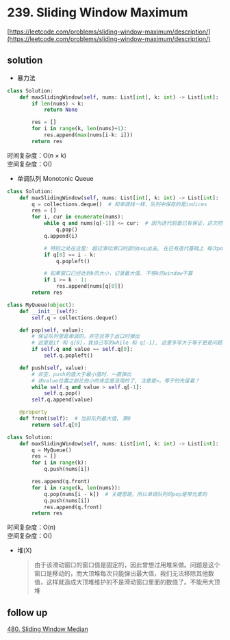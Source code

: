 # 239. Sliding Window Maximum

[https://leetcode.com/problems/sliding-window-maximum/description/](https://leetcode.com/problems/sliding-window-maximum/description/)

## solution

- 暴力法

```python
class Solution:
    def maxSlidingWindow(self, nums: List[int], k: int) -> List[int]:
        if len(nums) < k:
            return None

        res = []
        for i in range(k, len(nums)+1):
            res.append(max(nums[i-k: i]))
        return res
```

时间复杂度：O(n × k) <br>
空间复杂度：O()

- 单调队列 Monotonic Queue

```python
class Solution:
    def maxSlidingWindow(self, nums: List[int], k: int) -> List[int]:
        q = collections.deque()  # 和单调栈一样，队列中保存的是indices
        res = []
        for i, cur in enumerate(nums):
            while q and nums[q[-1]] <= cur:  # 因为迭代前面已有保证，这次把queue右边比自己小的没用了，可以pop出去
                q.pop()
            q.append(i)

            # 特别之处在这里: 超过滑动滑口的部分pop出去, 在已有迭代基础上 每次pop一个即可
            if q[0] == i - k:
                q.popleft()

            # 如果窗口已经达到k的大小，记录最大值. 不够k的window不算
            if i >= k - 1:
                res.append(nums[q[0]])
        return res
```

```python
class MyQueue(object):
    def __init__(self):
        self.q = collections.deque()

    def pop(self, value):
        # 保证队列里是单调的，非空且等于出口时弹出
        # 这里是if 和 q[0]，我自己写的while 和 q[-1], 这里多写大于等于更是问题了
        if self.q and value == self.q[0]:
            self.q.popleft()

    def push(self, value):
        # 非空，push的值大于最小值时，一直弹出
        # 该value位置之前比他小的肯定是没用的了, 注意是>。等于的先留着？
        while self.q and value > self.q[-1]:
            self.q.pop()
        self.q.append(value)

    @property
    def front(self):  # 当前队列最大值, 第0
        return self.q[0]

class Solution:
    def maxSlidingWindow(self, nums: List[int], k: int) -> List[int]:
        q = MyQueue()
        res = []
        for i in range(k):
            q.push(nums[i])

        res.append(q.front)
        for i in range(k, len(nums)):
            q.pop(nums[i - k])  # 关键思路，所以单调队列的pop是带元素的
            q.push(nums[i])
            res.append(q.front)
        return res
```

时间复杂度：O(n) <br>
空间复杂度：O()

- 堆(X)
  > 由于该滑动窗口的窗口值是固定的，因此曾想过用堆来做。问题是这个窗口是移动的，而大顶堆每次只能弹出最大值，我们无法移除其他数值，这样就造成大顶堆维护的不是滑动窗口里面的数值了。不能用大顶堆

## follow up

[480. Sliding Window Median](../15_tree_map/480.%20Sliding%20Window%20Median.md)
